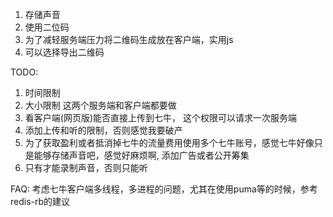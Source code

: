 1. 存储声音
2. 使用二位码
3. 为了减轻服务端压力将二维码生成放在客户端，实用js
4. 可以选择导出二维码

TODO:
1. 时间限制
2. 大小限制
这两个服务端和客户端都要做
3. 看客户端(网页版)能否直接上传到七牛， 这个权限可以请求一次服务端
4. 添加上传和听的限制，否则感觉我要破产
5. 为了获取盈利或者抵消掉七牛的流量费用使用多个七牛账号，感觉七牛好像只是能够存储声音吧，感觉好麻烦啊, 添加广告或者公开筹集
6. 只有才能录制声音，否则只能听

FAQ:
考虑七牛客户端多线程，多进程的问题，尤其在使用puma等的时候，参考redis-rb的建议
